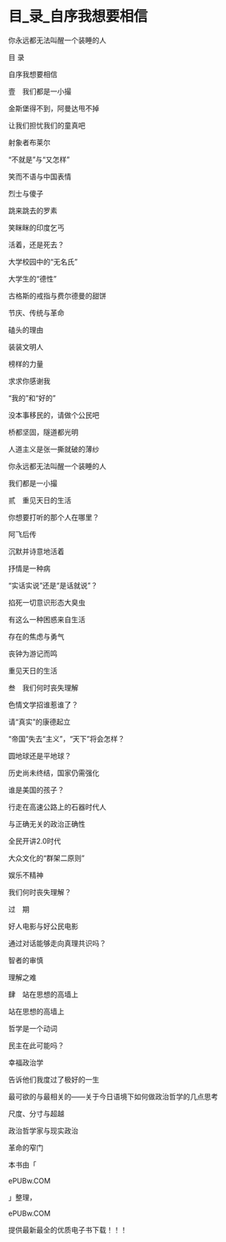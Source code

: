 # 目_录_自序我想要相信

你永远都无法叫醒一个装睡的人

目 录

自序我想要相信

壹　我们都是一小撮

金斯堡得不到，阿曼达甩不掉

让我们担忧我们的童真吧

射象者布莱尔

“不就是”与“又怎样”

笑而不语与中国表情

烈士与傻子

跳来跳去的罗素

笑眯眯的印度乞丐

活着，还是死去？

大学校园中的“无名氏”

大学生的“德性”

古格斯的戒指与费尔德曼的甜饼

节庆、传统与革命

磕头的理由

装装文明人

榜样的力量

求求你感谢我

“我的”和“好的”

没本事移民的，请做个公民吧

桥都坚固，隧道都光明

人道主义是张一撕就破的薄纱

你永远都无法叫醒一个装睡的人

我们都是一小撮

贰　重见天日的生活

你想要打听的那个人在哪里？

阿飞后传

沉默并诗意地活着

抒情是一种病

“实话实说”还是“是话就说”？

掐死一切意识形态大臭虫

有这么一种困惑来自生活

存在的焦虑与勇气

丧钟为游记而鸣

重见天日的生活

叁　我们何时丧失理解

色情文学招谁惹谁了？

请“真实”的康德起立

“帝国”失去“主义”，“天下”将会怎样？

圆地球还是平地球？

历史尚未终结，国家仍需强化

谁是美国的孩子？

行走在高速公路上的石器时代人

与正确无关的政治正确性

全民开讲2.0时代

大众文化的“群架二原则”

娱乐不精神

我们何时丧失理解？

过　期

好人电影与好公民电影

通过对话能够走向真理共识吗？

智者的审慎

理解之难

肆　站在思想的高墙上

站在思想的高墙上

哲学是一个动词

民主在此可能吗？

幸福政治学

告诉他们我度过了极好的一生

最可欲的与最相关的——关于今日语境下如何做政治哲学的几点思考

尺度、分寸与超越

政治哲学家与现实政治

革命的窄门

本书由「

ePUBw.COM

」整理，

ePUBw.COM

提供最新最全的优质电子书下载！！！